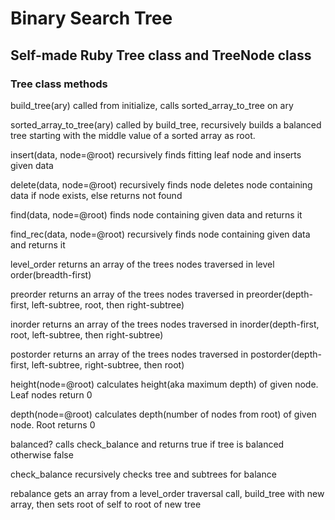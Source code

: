 # Binary Search Tree
## Self-made Ruby Tree class and TreeNode class

### Tree class methods

build_tree(ary)
called from initialize, calls sorted_array_to_tree on ary

sorted_array_to_tree(ary)
called by build_tree, recursively builds a balanced tree starting with the middle value of a sorted array as root.

insert(data, node=@root)
recursively finds fitting leaf node and inserts given data

delete(data, node=@root)
recursively finds node deletes node containing data if node exists, else returns not found

find(data, node=@root)
finds node containing given data and returns it

find_rec(data, node=@root)
recursively finds node containing given data and returns it

level_order
returns an array of the trees nodes traversed in level order(breadth-first)

preorder
returns an array of the trees nodes traversed in preorder(depth-first, left-subtree, root, then right-subtree)

inorder
returns an array of the trees nodes traversed in inorder(depth-first, root, left-subtree, then right-subtree)

postorder
returns an array of the trees nodes traversed in postorder(depth-first, left-subtree, right-subtree, then root)

height(node=@root)
calculates height(aka maximum depth) of given node. Leaf nodes return 0

depth(node=@root)
calculates depth(number of nodes from root) of given node. Root returns 0

balanced?
calls check_balance and returns true if tree is balanced otherwise false

check_balance
recursively checks tree and subtrees for balance

rebalance
gets an array from a level_order traversal call, build_tree with new array, then sets root of self to root of new tree

